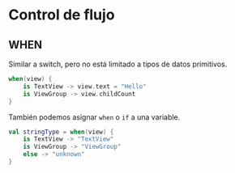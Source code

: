 # Control de flujo 

## WHEN

Similar a switch, pero no está limitado a tipos de datos primitivos.

```kotlin
when(view) {
    is TextView -> view.text = "Hello"
    is ViewGroup -> view.childCount
}
```

También podemos asignar `when` o `if` a una variable.

```kotlin
val stringType = when(view) {
    is TextView -> "TextView"
    is ViewGroup -> "ViewGroup"
    else -> "unknown"
}
```